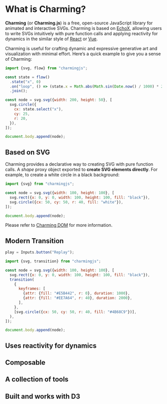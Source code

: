 # What is Charming?

**Charming** (or **Charming.js**) is a free, open-source JavaScript library for animated and interactive SVGs. Charming is based on [EchoX](https://echox.dev/), allowing users to write SVGs intuitively with pure function calls and applying reactivity for dynamics in the similar style of [React](https://react.dev/) or [Vue](https://vuejs.org/).

Charming is useful for crafting dynamic and expressive generative art and visualization with minimal effort. Here’s a quick example to give you a sense of Charming:

```js eval t=module
import {svg, flow} from "charmingjs";

const state = flow()
  .state("x", 0)
  .on("loop", () => (state.x = Math.abs(Math.sin(Date.now() / 1000) * 200)))
  .join();

const node = svg.svg({width: 200, height: 50}, [
  svg.circle({
    cx: state.select("x"),
    cy: 25,
    r: 20,
  }),
]);

document.body.append(node);
```

## Based on SVG

Charming provides a declarative way to creating SVG with pure function calls. A _shape_ proxy object exported to **create SVG elements directly**. For example, to create a white circle in a black background:

```js eval t=module
import {svg} from "charmingjs";

const node = svg.svg({width: 100, height: 100}, [
  svg.rect({x: 0, y: 0, width: 100, height: 100, fill: "black"}),
  svg.circle({cx: 50, cy: 50, r: 40, fill: "white"}),
]);

document.body.append(node);
```

Please refer to [Charming DOM](/charming-dom) for more information.

## Modern Transition

```js eval code=false
play = Inputs.button("Replay");
```

```js eval t=module,replayable
import {svg, transition} from "charmingjs";

const node = svg.svg({width: 100, height: 100}, [
  svg.rect({x: 0, y: 0, width: 100, height: 100, fill: "black"}),
  transition(
    {
      keyframes: [
        {attr: {fill: "#E5B442", r: 0}, duration: 1000},
        {attr: {fill: "#EE7A64", r: 40}, duration: 2000},
      ],
    },
    [svg.circle({cx: 50, cy: 50, r: 40, fill: "#4B68C9"})],
  ),
]);

document.body.append(node);
```

## Uses reactivity for dynamics

## Composable

<!-- ```js
const Walker = component((props, flow) => {
  const state = flow()
    .let("x", props.x)
    .let("y", props.y)
    .on("loop", () => {
      state.x += cm.random(-1, 1);
      state.y += cm.random(-1, 1);
    });
  return svg.circle({cx: state.use("x"), cy: state.use("y")});
});

const walkers = cm.range(10).map(() =>
  Walker({
    x: cm.random(width),
    y: cm.random(height),
  }),
);

const node = svg.svg({}, walkers);

document.body.append(node);
``` -->

## A collection of tools

## Built and works with D3
